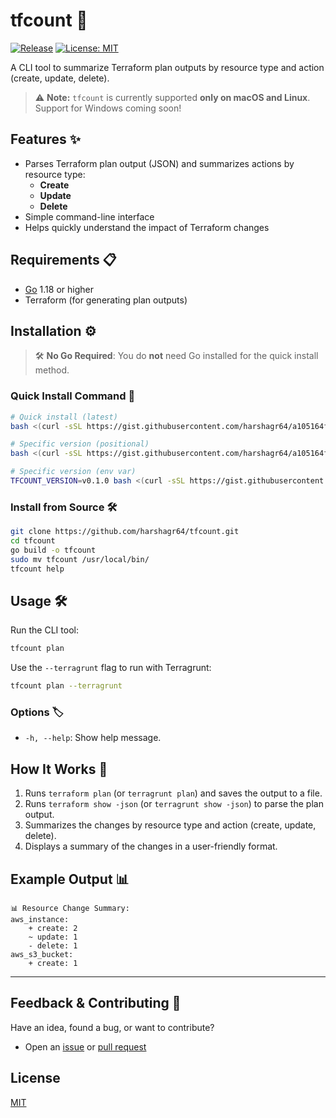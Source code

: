 # tfcount 🚀
[![Release](https://img.shields.io/github/v/release/harshagr64/tfcount)](https://github.com/harshagr64/tfcount/releases/latest)
[![License: MIT](https://img.shields.io/github/license/harshagr64/tfcount)](LICENSE)


A CLI tool to summarize Terraform plan outputs by resource type and action (create, update, delete).
> ⚠️ **Note:** `tfcount` is currently supported **only on macOS and Linux**. Support for Windows coming soon!

## Features ✨

- Parses Terraform plan output (JSON) and summarizes actions by resource type:
  - **Create**
  - **Update**
  - **Delete**
- Simple command-line interface
- Helps quickly understand the impact of Terraform changes

## Requirements 📋

- [Go](https://golang.org/) 1.18 or higher
- Terraform (for generating plan outputs)

## Installation ⚙️
> 🛠️ **No Go Required**: You do **not** need Go installed for the quick install method.

### Quick Install Command 🚀

```bash
# Quick install (latest)
bash <(curl -sSL https://gist.githubusercontent.com/harshagr64/a105164f646492ad99346bddb5ff107b/raw/34003a4f8f7f62aec4660304be569fb1fa1ad930/install-tfcount.sh)

# Specific version (positional)
bash <(curl -sSL https://gist.githubusercontent.com/harshagr64/a105164f646492ad99346bddb5ff107b/raw/34003a4f8f7f62aec4660304be569fb1fa1ad930/install-tfcount.sh) v0.1.0

# Specific version (env var)
TFCOUNT_VERSION=v0.1.0 bash <(curl -sSL https://gist.githubusercontent.com/harshagr64/a105164f646492ad99346bddb5ff107b/raw/34003a4f8f7f62aec4660304be569fb1fa1ad930/install-tfcount.sh)
```

### Install from Source 🛠️

```bash
git clone https://github.com/harshagr64/tfcount.git
cd tfcount
go build -o tfcount
sudo mv tfcount /usr/local/bin/
tfcount help
```

## Usage 🛠️

Run the CLI tool:

```bash
tfcount plan
```

Use the `--terragrunt` flag to run with Terragrunt:

```bash
tfcount plan --terragrunt
```

### Options 🏷️

- `-h, --help`: Show help message.

## How It Works 🧐

1. Runs `terraform plan` (or `terragrunt plan`) and saves the output to a file.
2. Runs `terraform show -json` (or `terragrunt show -json`) to parse the plan output.
3. Summarizes the changes by resource type and action (create, update, delete).
4. Displays a summary of the changes in a user-friendly format.

## Example Output 📊

```plaintext
📊 Resource Change Summary:
aws_instance:
    + create: 2
    ~ update: 1
    - delete: 1
aws_s3_bucket:
    + create: 1
```

---

## Feedback & Contributing 🤝

Have an idea, found a bug, or want to contribute?
- Open an [issue](https://github.com/harshagr64/tfcount/issues) or [pull request](https://github.com/harshagr64/tfcount/pulls)  

## License

[MIT](LICENSE)
